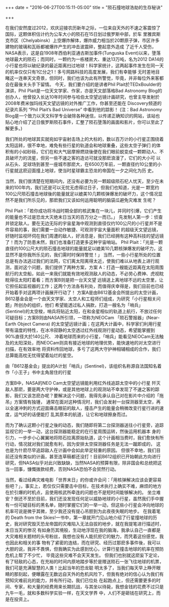 ﻿+++
date = "2016-06-27T00:15:11-05:00"
title = "陨石撞地球浩劫的生存秘诀"

+++

在我们安然度过2012，欢庆迎接农历新年之际，一位来自天外的不速之客震惊了国际，这颗体积估计约为公车大小的陨石在15日划过俄罗斯中部，於车 里雅宾斯克市区（Chelyabinsk）上空爆炸解体，爆炸威力相当於20颗原子弹，市区许多建物的玻璃和瓦砾都被爆炸产生的冲击波震碎，整起意外造成 了近千人受伤，NASA表示，这是自1908年西伯利亚通古斯加事件(Tunguska Event)以来，墬落地球最大的陨石；而同时，一颗约为一栋楼房大、重达13万吨，名为2012 DA14的小行星也将以破纪录的最近距离扫过地球！科学家统计，这两起事件发生在同一天的机率仅仅只有1亿分之1！多亏网路科技的高度发展，我们有幸能够 无时差地目睹这一连串天文奇景，但同时，我们也该为此有所警觉，毕竟，并非每位外来客都会在最後关头手下留情。
今天，我们要介绍的是讲者Phil Plait於TEDxBoulder的演讲，Phil Plait是一位天文学家、作家，亦是天文部落格Bad Astronomy Blog的创办人，他曾投入长达10年时间参与哈伯太空望远镜计画研究，也曾主导发射於2008年费米伽玛线天文望远镜的对外推广工作，你甚至还能在 Discovery频道的纪录片系列 “Phil Plait’s Bad Universe” 中看到他的踪影！
(注：Bad Astronomy Blog是一个致力以天文科学专业破除各种迷信，以传递正确知识的网站，该站也贴心地介绍了近日俄罗斯陨石事件，汇整了陨石墬落的画面和影片，你可以至此了解更多。)

我们所处的地球其实就宛如宇宙射击场上的大标的，数以百万计的小行星正围绕着太阳运转，很不幸地，难免有些行星的轨道会和地球重叠，这些太空子弹们 的体积有的小如砂砾，它们在和大气层摩擦燃烧後便在我们眼前蜕变成一颗颗动人、不具破坏力的流星，但另一些不速之客的造访可就没那麽浪漫了，它们的大小可 以从石头、足球场到甚至一座城市那麽大，在6500万年前，一颗直径约10公里的小行星就这麽迎面撞上地球，使当时星球霸主恐龙的帝国在一夕之间化为历 史。

当然，我们很清楚在短期间内，还没有必要为另一颗超级陨石杞人忧天，至少在未来的100年内，我们还是可以无忧无虑得过日子，但我们也知道，光是一 颗宽约100公尺陨石撞击地球後的能量就足以媲美10几颗核弹爆发的破坏力，这个情况显然不是我们所乐见的，那麽我们又该如何运用聪明的脑袋瓜避免灾难发 生呢？

<!--more-->

Phil Plait：「若你成功将冷战时期全部的核武集在一块儿，并同时引爆，它们产生的能量也不过是恐龙大灭绝末日当天的百万分之一而已。」
先发制人第一步：侦查并锁定敌人。要在无边无际的宇宙星海中观测到直径仅约100公尺的小行星并不是件容易的事，我们需要一台动作敏捷、可观测宇宙大量面积 的超级天文望远镜，好随时监视环伺在我们周遭的敌人，好消息是，我们已经拥有这种高科技的望远镜了！而为了防患未然，我们也准备打造更多这种宇宙哨站。
Phil Plait：「光是一颗直径约100公尺大的陨石撞击地球的能量就足以媲美10几颗核弹爆发的破坏力，这显然不是你我所乐见的，我们需时时保持警觉！」
当然，一些小行星所处的位置总是有办法逃过我们的法网，它们离太阳离得太近，使我们难以从地表上进行观测，面对这个问题，我们提供了两种方案，方案 A：打造一艘能近距离在太阳周围航行的太空船，如此一来我们就能有效地观测敌人的动态，不必劳心费神、虎视眈眈得往太阳盯着看；而方案B则是把一台天文望 远镜送上离地球不远的太空里，让它担任起监视器的工作；这两个方法各有利处，而值得庆幸得是，我们目前也已经开始着手对这两项计画展开行动了！
方案A是由B612基金会所提出的太空计画，B612基金会是一个由天文学家、太空人和工程师们组成，为研究「小行星相关问题」所创办的组织，他们 希望能透过私人捐款，打造一艘名为「哨兵」 (Sentinel)的太空梭，哨兵将贴近太阳，在和金星相似的轨道上航行，不放过任何可疑目标；方案B则由NASA所引领，一项称为NEOCam 「陨石警报器」(Near-Earth Object Camera) 的太空望远镜计画；在这两大计画中，科学家们利用行星带有温度的特性，在冰冷寂静的太空透过红外线观测行星动态，希望能掌握到90%直径大於140公尺、 冲着地球而来的小行星，「哨兵」能看见NEOCam无法触及的太阳深处，而NEOCam则具有接近地球的地理优势，能快速地的对太空进行扫描，在有效率地 将资料传回地球，多亏了这两大守护神相辅相成的合作，我们总算能高枕无忧得望着灿烂的星空。

由「B612基金会」提出的A计划「哨兵」(Sentinel)，该组织名称源自法国知名着作「小王子」书中主角居住的行星

方案B中，NASA的NEO Cam太空望远镜能利用红外线追踪太空中的小行星
歼灭敌人那麽，要是两大守护神，或是其他地球上的观测站不幸发现了不速之客的踪影，我们又该怎麽办呢？要解决这个问题，我得先承认自己对在影片中介绍的「拖 吊」方案情有独锺， 通常在面对这种情况时，我们会发射一台探测器至太空，再以全速冲刺的方式迎面痛击眼前的敌人，撞击产生的能量会稍微改变行星行进的速度，运气好的话便能打 乱其原本的航道，让它和地球擦身而过。


而为了确认这颗小行星之後的动态，我们随即将第二台探测器送往小行星旁，追踪监视它的一举一动，这台探测器能稳定的在行星周围运转，然後运用机器本 身的引力，一步步小心翼翼地将陨石拉离原始轨道，这个计画相当费时，我们愈快有所行动，情况就对我们就愈有利，因为安排太空探测器任务是无法一蹴即成的， 这也是为什麽尽早追踪敌人在计画中会如此举足轻重的原因。
但很不幸地，我们目前还没有类似的计画，甚至连草稿都还没打！目前B612组织已开始朝此方向进行研究，但NASA似乎对此兴致缺缺，当然NASA的预算有限，除非国会和总统把这当一回事，慷慨拨款经费，否则NASA恐怕不会贸然行动。


当然，看过经典灾难电影「世界末日」的你或许会问：「用核弹解决应该会更容易些吧？」，事实上，若仅仅只需要击中目标，在技术执行上确实不难，麻烦的地方在於引爆的时机点，且使用核武所牵连的问题也不是短时间能够解决的。
坐立难安？倒还不至於目前，我们还没发现任何足以威胁地球的小行星，虽然我们手中握有一份可疑目标的黑名单，随时掌握它们的一举一动，但这些小行星会冲向地球的机率可说是微乎其微，至少我还没有提心吊胆到为此夜夜失眠的地步。
在我着笔的 Death from the Skies!一书中，第一章就开门见山地介绍了行星撞地球的历史，我对研究毁灭恐龙帝国的灾难陷入无法自拔的地步，就在我提笔进行描述时，末日当天的惨况 有如身历其境般，生动地浮现在我的脑海，我承认自己一直都是大灾难相关题材的头号粉丝，我想也没有人能抗拒它的魅力，而凭着这份感觉，我也因此和相关的事 物有了紧密的连结，而在研究、经历过那麽多事件後，我可以大胆的说，我并不畏惧，但我确实为此感到忧心，计算行星撞击地球的机率在预防危机上帮了不少忙， 毕竟这些灾难不会天天发生。
但我们也别就这麽妄下定论，有了轻敌的心态，在充裕的时间内原地踏步等於是赠送陨石一张飞往地球的机票，我们可是充满智慧的人类！比起当年的恐龙聪 明太多了，当我们每天早上睁开眼睛的那刻起，便曝露在无数远自天外的危机风险下，但我有绝对的信心认为我们有预知灾难前兆的能力，并有所行动，我们已位处 在起跑点上，但还需要更多的时间、专家，和大量的经费用来长期抗战，与其坐以待毙，我想金钱的花费不过只是九牛一毛，就和多数科学实验一样，在天文学界 中，人们不是砸钱在研究上，而是在投资上。

